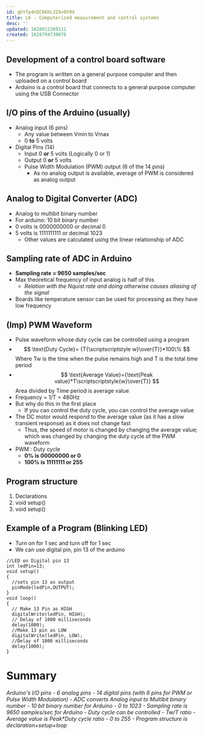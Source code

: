 ```yaml
---
id: gbYfp4nQC66bL3Z4v0V9d
title: L6 - Computerized measurement and control systems
desc: ''
updated: 1628912389111
created: 1628794730076
---
```


## Development of a control board software
* The program is written on a general purpose computer and then uploaded on a control board
* Arduino is a control board that connects to a general purpose computer using the USB Connector 
 
## I/O pins of the Arduino (usually)
*  Analog input (6 pins)
   *  Any value between Vmin to Vmax
   *  0 **to** 5 volts
* Digital Pins (14)
  * Input 0 **or** 5 volts (Logically 0 or 1)
  * Output 0 **or** 5 volts 
  * Pulse Width Modulation (PWM) output (6 of the 14 pins)
    * As no analog output is available, average of PWM is considered as analog output

## Analog to Digital Converter (ADC)
* Analog to multibit binary number
* For arduino: 10 bit binary number
* 0 volts is 0000000000 or decimal 0 
* 5 volts is 1111111111 or decimal 1023
  * Other values are calculated using the linear relationship of ADC

## Sampling rate of ADC in Arduino
* **Sampling rate = 9650 samples/sec**
* Max theoretical frequency of input analog is half of this 
  * _Relation with the Nquist rate and doing otherwise causes aliasing of the signal_
* Boards like temperature sensor can be used for processing as they have low frequency

## (Imp) PWM Waveform 
* Pulse waveform whose duty cycle can be controlled using a program 
* $$ \text{Duty Cycle}= 
    {T{\scriptscriptstyle w}\over{T}}*100\%
$$ 
Where Tw is the time when the pulse remains high and T is the total time period 
* $$
  \text{Average Value}={\text{Peak value}*T\scriptscriptstyle{w}\over{T}}
  $$ 
  Area divided by Time period is average value
* Frequency = 1/T = 480Hz
* But why do this in the first place
  * If you can control the duty cycle, you can control the average value 
* The DC motor would respond to the average value (as it has a slow transient response) as it does not change fast 
  * Thus, the speed of motor is changed by changing the average value; which was changed by changing the duty cycle of the PWM waveform 
* PWM : Duty cycle 
  * **0% is 00000000 or 0** 
  * **100% is 11111111 or 255**
## Program structure 
1. Declarations 
2. void setup()
3. void setup()

## Example of a Program (Blinking LED)
* Turn on for 1 sec and turn off for 1 sec 
* We can use digital pin, pin 13 of the arduino 
```arduino
//LED on Digital pin 13
int ledPin=13;
void setup()
{
  //sets pin 13 as output
  pinMode(ledPin,OUTPUT);
}
void loop()
{
  // Make 13 Pin as HIGH
  digitalWrite(ledPin, HIGH);
  // Delay of 1000 milliseconds
  delay(1000);
  //Make 13 pin as LOW
  digitalWrite(ledPin, LOW);
  //Delay of 1000 milliseconds
  delay(1000);
}
```
# Summary 

_Arduino's I/O pins - 6 analog pins - 14 digital pins (with 6 pins for PWM or Pulse Width Modulation) - ADC converts Analog input to Multibit binary number - 10 bit binary number for Arduino - 0 to 1023 - Sampling rate is 9650 samples/sec for Arduino - Duty cycle can be controlled - Tw/T ratio - Average value is Peak*Duty cycle ratio - 0 to 255 - Program structure is declaration+setup+loop_
